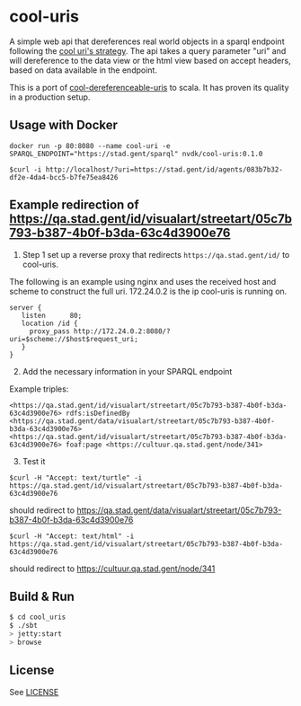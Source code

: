 # cool-uris
A simple web api that dereferences real world objects in a sparql endpoint following the [cool uri's strategy](http://www.w3.org/TR/cooluris/).
The api takes a query parameter "uri" and will dereference to the data view or the html view based on accept headers, based on data available in the endpoint.

This is a port of [cool-dereferenceable-uris](https://github.com/nvdk/cool-dereferenceable-uris) to scala. It has proven its quality in a production setup.


## Usage with Docker 
```
docker run -p 80:8080 --name cool-uri -e SPARQL_ENDPOINT="https://stad.gent/sparql" nvdk/cool-uris:0.1.0
```

```
$curl -i http://localhost/?uri=https://stad.gent/id/agents/083b7b32-df2e-4da4-bcc5-b7fe75ea8426
```

## Example redirection of https://qa.stad.gent/id/visualart/streetart/05c7b793-b387-4b0f-b3da-63c4d3900e76

1. Step 1 set up a reverse proxy that redirects `https://qa.stad.gent/id/` to cool-uris. 

The following is an example using nginx and uses the received host and scheme to construct the full uri. 172.24.0.2 is the ip cool-uris is running on.
```
server {
   listen      80;
   location /id {
     proxy_pass http://172.24.0.2:8080/?uri=$scheme://$host$request_uri;
   }
}
```

2. Add the necessary information in your SPARQL endpoint

Example triples:

```
<https://qa.stad.gent/id/visualart/streetart/05c7b793-b387-4b0f-b3da-63c4d3900e76> rdfs:isDefinedBy <https://qa.stad.gent/data/visualart/streetart/05c7b793-b387-4b0f-b3da-63c4d3900e76>
<https://qa.stad.gent/id/visualart/streetart/05c7b793-b387-4b0f-b3da-63c4d3900e76> foaf:page <https://cultuur.qa.stad.gent/node/341>
```

3. Test it 
```
$curl -H "Accept: text/turtle" -i https://qa.stad.gent/id/visualart/streetart/05c7b793-b387-4b0f-b3da-63c4d3900e76 
```
should redirect to https://qa.stad.gent/data/visualart/streetart/05c7b793-b387-4b0f-b3da-63c4d3900e76

```
$curl -H "Accept: text/html" -i https://qa.stad.gent/id/visualart/streetart/05c7b793-b387-4b0f-b3da-63c4d3900e76 
```

should redirect to https://cultuur.qa.stad.gent/node/341


## Build & Run 

```sh
$ cd cool_uris
$ ./sbt
> jetty:start
> browse
```


## License
See [LICENSE](LICENSE)
